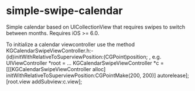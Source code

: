 simple-swipe-calendar
=====================

Simple calendar based on UICollectionView that requires swipes to switch between months.
Requires iOS >= 6.0.

To initialize a calendar viewcontroller use the method 
  KGCalendarSwipeViewController.h:- (id)initWithRelativeToSuperviewPosition:(CGPoint)position; , 
e.g.
  UIViewController *root = ...
   KGCalendarSwipeViewController *c = [[[KGCalendarSwipeViewController alloc] initWithRelativeToSuperviewPosition:CGPointMake(200, 200)] autorelease];
  [root.view addSubview:c.view];  

  

